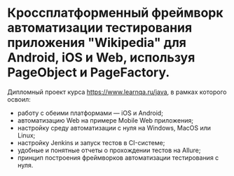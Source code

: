 # Кроссплатформенный фреймворк автоматизации тестирования приложения "Wikipedia" для Android, iOS и Web, используя PageObject и PageFactory.
Дипломный проект курса https://www.learnqa.ru/java, в рамках которого освоил:
* работу с обеими платформами — iOS и Android;
* автоматизацию Web на примере Mobile Web приложения;
* настройку среду автоматизации с нуля на Windows, MacOS или Linux;
* настройку Jenkins и запуск тестов в CI-системе;
* удобные и понятные отчеты о прохождении тестов на Allure;
* принцип построения фреймворков автоматизации тестирования с нуля.
